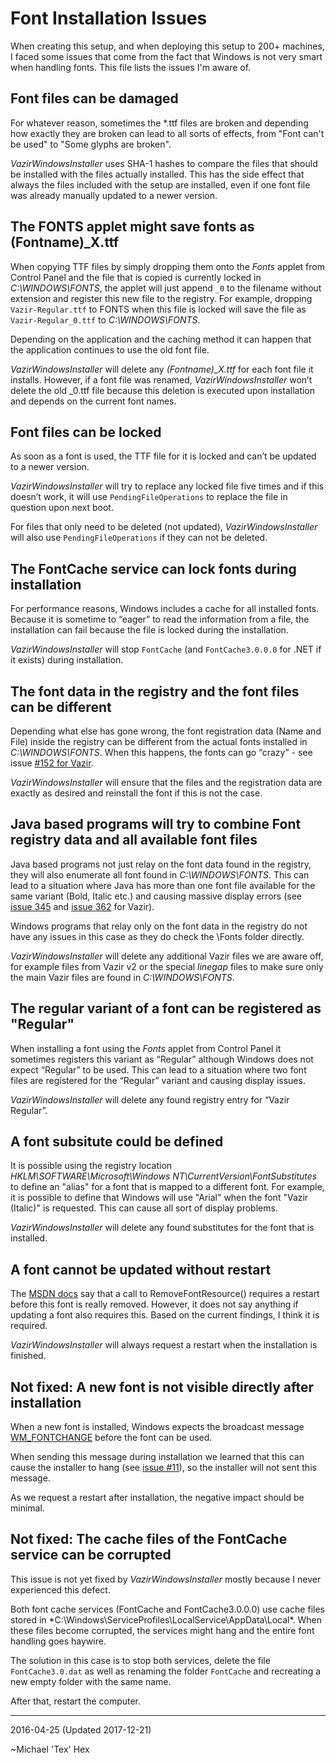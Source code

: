 # Font Installation Issues

When creating this setup, and when deploying this setup to 200+ machines, I faced some issues that come from the fact that Windows is not very smart when handling fonts. This file lists the issues I'm aware of.


## Font files can be damaged

For whatever reason, sometimes the *.ttf files are broken and depending how exactly they are broken can lead to all sorts of effects, from "Font can't be used" to "Some glyphs are broken".

*VazirWindowsInstaller* uses SHA-1 hashes to compare the files that should be installed with the files actually installed. This has the side effect that always the files included with the setup are installed, even if one font file was already manually updated to a newer version. 


## The FONTS applet might save fonts as (Fontname)_X.ttf

When copying TTF files by simply dropping them onto the *Fonts* applet from Control Panel and the file that is copied is currently locked in *C:\WINDOWS\FONTS*, the applet will just append `_0` to the filename without extension and register this new file to the registry. For example, dropping `Vazir-Regular.ttf` to FONTS when this file is locked will save the file as `Vazir-Regular_0.ttf` to *C:\WINDOWS\FONTS*. 

Depending on the application and the caching method it can happen that the application continues to use the old font file.
 
*VazirWindowsInstaller* will delete any *(Fontname)_X.ttf* for each font file it installs. However, if a font file was renamed, *VazirWindowsInstaller* won’t delete the old _0.ttf file because this deletion is executed upon installation and depends on the current font names.


## Font files can be locked

As soon as a font is used, the TTF file for it is locked and can’t be updated to a newer version.

*VazirWindowsInstaller* will try to replace any locked file five times and if this doesn’t work, it will use `PendingFileOperations` to replace the file in question upon next boot.

For files that only need to be deleted (not updated), *VazirWindowsInstaller* will also use `PendingFileOperations` if they can not be deleted. 


## The FontCache service can lock fonts during installation

For performance reasons, Windows includes a cache for all installed fonts. Because it is sometime to “eager” to read the information from a file, the installation can fail because the file is locked during the installation.

*VazirWindowsInstaller* will stop `FontCache` (and `FontCache3.0.0.0` for .NET if it exists) during installation.


## The font data in the registry and the font files can be different

Depending what else has gone wrong, the font registration data (Name and File) inside the registry can be different from the actual fonts installed in *C:\WINDOWS\FONTS*. When this happens, the fonts can go “crazy” - see issue [#152 for Vazir](https://github.com/chrissimpkins/Vazir/issues/152).

*VazirWindowsInstaller* will ensure that the files and the registration data are exactly as desired and reinstall the font if this is not the case.


## Java based programs will try to combine Font registry data and all available font files

Java based programs not just relay on the font data found in the registry, they will also enumerate all font found in *C:\WINDOWS\FONTS*. This can lead to a situation where Java has more than one font file available for the same variant (Bold, Italic etc.) and causing massive display errors (see [issue 345](https://github.com/source-foundry/Vazir/issues/345#issuecomment-340385407) and [issue 362](https://github.com/source-foundry/Vazir/issues/362) for Vazir). 

Windows programs that relay only on the font data in the registry do not have any issues in this case as they do check the \Fonts folder directly.

*VazirWindowsInstaller* will delete any additional Vazir files we are aware off, for example files from Vazir v2 or the special *linegap* files to make sure only the main Vazir files are found in *C:\WINDOWS\FONTS*.  


## The regular variant of a font can be registered as "Regular"

When installing a font using the *Fonts* applet from Control Panel it sometimes registers this variant as “Regular” although Windows does not expect “Regular” to be used. This can lead to a situation where two font files are registered for the “Regular” variant and causing display issues.

*VazirWindowsInstaller* will delete any found registry entry for “Vazir Regular”. 


## A font subsitute could be defined

It is possible using the registry location *HKLM\SOFTWARE\Microsoft\Windows NT\CurrentVersion\FontSubstitutes* to define an "alias" for a font that is mapped to a different font. For example, it is possible to define that Windows will use "Arial" when the font "Vazir (Italic)" is requested. This can cause all sort of display problems.

*VazirWindowsInstaller* will delete any found substitutes for the font that is installed.   


## A font cannot be updated without restart

The [MSDN  docs](https://msdn.microsoft.com/en-us/library/windows/desktop/dd183326%28v=vs.85%29.aspx) say that a call to RemoveFontResource() requires a restart before this font is really removed. However, it does not say anything if updating a font also requires this. Based on the current findings, I think it is required.

*VazirWindowsInstaller* will always request a restart when the installation is finished. 

## Not fixed: A new font is not visible directly after installation

When a new font is installed, Windows expects the broadcast message [WM_FONTCHANGE](https://msdn.microsoft.com/en-us/library/windows/desktop/dd145211(v=vs.85).aspx) before the font can be used.

When sending this message during installation we learned that this can cause the installer to hang (see [issue #11](https://github.com/source-foundry/Vazir-windows-installer/issues/11)), so the installer will not sent this message.

As we request a restart after installation, the negative impact should be minimal.  

## Not fixed: The cache files of the FontCache service can be corrupted

This issue is not yet fixed by *VazirWindowsInstaller* mostly because I never experienced this defect. 

Both font cache services (FontCache and FontCache3.0.0.0) use cache files stored in *C:\Windows\ServiceProfiles\LocalService\AppData\Local\*. When these files become corrupted, the services might hang and the entire font handling goes haywire. 

The solution in this case is to stop both services, delete the file `FontCache3.0.dat` as well as renaming the folder `FontCache` and recreating a new empty folder with the same name. 

After that, restart the computer. 


----------
2016-04-25 (Updated 2017-12-21)

~Michael 'Tex' Hex

